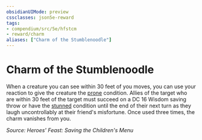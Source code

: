 ```yaml
---
obsidianUIMode: preview
cssclasses: json5e-reward
tags:
- compendium/src/5e/hfstcm
- reward/charm
aliases: ["Charm of the Stumblenoodle"]
---
```

# Charm of the Stumblenoodle

When a creature you can see within 30 feet of you moves, you can use your reaction to give the creature the [prone](2-Mechanics/CLI/rules/conditions.md#prone) condition. Allies of the target who are within 30 feet of the target must succeed on a DC 16 Wisdom saving throw or have the [stunned](2-Mechanics/CLI/rules/conditions.md#stunned) condition until the end of their next turn as they laugh uncontrollably at their friend's misfortune. Once used three times, the charm vanishes from you.

*Source: Heroes' Feast: Saving the Children's Menu*
